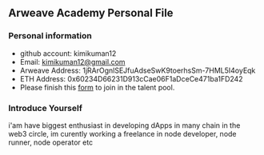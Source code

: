 ## Arweave Academy Personal File

### Personal information

- github account: kimikuman12
- Email: kimikuman12@gmail.com
- Arweave Address: 1jRArOgnlSEJfuAdseSwK9toerhsSm-7HML5I4oyEqk
- ETH Address: 0x60234D66231D913cCae06F1aDceCe471ba1FD242
- Please finish this [form](https://docs.google.com/forms/d/e/1FAIpQLSfWA5fIIcBgmRppm3jNz5vmf9Mai_QMVil-2pO4r7YKn_Zhtw/viewform?usp=sf_link) to join in the talent pool.

### Introduce Yourself
 i'am have biggest enthusiast in developing dApps in many chain in the web3 circle, im curently working a freelance in node developer, node runner, node operator etc
